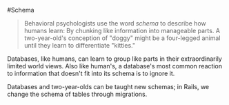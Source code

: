 #Schema

> Behavioral psychologists use the word _schema_ to describe how humans learn: By chunking like information into manageable parts. A two-year-old's conception of "doggy" might be a four-legged animal until they learn to differentiate "kitties."

Databases, like humans, can learn to group like parts in their extraordinarily limited world views. Also like human's, a database's most common reaction to information that doesn't fit into its schema is to ignore it.

Databases and two-year-olds can be taught new schemas; in Rails, we change the schema of tables through migrations.